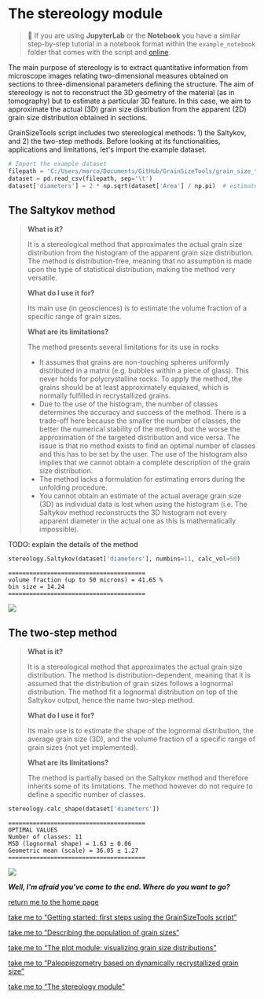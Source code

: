 # The stereology module

> 📣 If you are using **JupyterLab** or the **Notebook**  you have a similar step-by-step tutorial in a notebook format within the ``example_notebook`` folder that comes with the script and [online](https://github.com/marcoalopez/GrainSizeTools/blob/master/grain_size_tools/example_notebooks/stereology_module_examples.ipynb).

The main purpose of stereology is to extract quantitative information from microscope images relating two-dimensional measures obtained on sections to three-dimensional parameters defining the structure. The aim of stereology is not to reconstruct the 3D geometry of the material (as in tomography) but to estimate  a particular 3D feature. In this case, we aim to approximate the actual (3D) grain size distribution from the apparent (2D) grain size distribution obtained in sections.

GrainSizeTools script includes two stereological methods: 1) the Saltykov, and 2) the two-step methods. Before looking at its functionalities, applications and limitations, let's import the example dataset.

```python
# Import the example dataset
filepath = 'C:/Users/marco/Documents/GitHub/GrainSizeTools/grain_size_tools/DATA/data_set.txt'
dataset = pd.read_csv(filepath, sep='\t')
dataset['diameters'] = 2 * np.sqrt(dataset['Area'] / np.pi)  # estimate ECD
```

## The Saltykov method

> **What is it?**
>
> It is a stereological method that approximates the actual grain size distribution from the histogram of the apparent grain size distribution. The method is distribution-free, meaning that no assumption is made upon the type of statistical distribution, making the method very versatile.
>
> **What do I use it for?**
>
> Its main use (in geosciences) is to estimate the volume fraction of a specific range of grain sizes.
>
> **What are its limitations?**
>
> The method presents several limitations for its use in rocks
>
> - It assumes that grains are non-touching spheres uniformly distributed in a matrix (e.g. bubbles within a piece of glass). This never holds for polycrystalline rocks. To apply the method, the grains should be at least approximately equiaxed, which is normally fulfilled in recrystallized grains.
> - Due to the use of the histogram, the number of classes determines the accuracy and success of the method. There is a trade-off here because the smaller the number of classes, the better the numerical stability of the method, but the worse the approximation of the targeted distribution and vice versa. The issue is that no method exists to find an optimal number of classes and this has to be set by the user. The use of the histogram also implies that we cannot obtain a complete description of the grain size distribution.
> - The method lacks a formulation for estimating errors during the unfolding procedure.
> - You cannot obtain an estimate of the actual average grain size (3D) as individual data is lost when using the histogram (i.e. The Saltykov method reconstructs the 3D histogram not every apparent diameter in the actual one as this is mathematically impossible).
>

TODO: explain the details of the method

```python
stereology.Saltykov(dataset['diameters'], numbins=11, calc_vol=50)
```

```
=======================================
volume fraction (up to 50 microns) = 41.65 %
bin size = 14.24
=======================================
```

![](https://github.com/marcoalopez/GrainSizeTools/blob/master/FIGURES/saltykov.png?raw=true)



## The two-step method

> **What is it?**
>
> It is a stereological method that approximates the actual grain size distribution. The method is distribution-dependent, meaning that it is assumed that the distribution of grain sizes follows a lognormal distribution. The method fit a lognormal distribution on top of the Saltykov output, hence the name two-step method.
>
> **What do I use it for?**
>
> Its main use is to estimate the shape of the lognormal distribution, the average grain size (3D), and the volume fraction of a specific range of grain sizes (not yet implemented).
>
> **What are its limitations?**
>
>  The method is partially based on the Saltykov method and therefore inherits some of its limitations. The method however do not require to define a specific number of classes.

```python
stereology.calc_shape(dataset['diameters'])
```

```
=======================================
OPTIMAL VALUES
Number of classes: 11
MSD (lognormal shape) = 1.63 ± 0.06
Geometric mean (scale) = 36.05 ± 1.27
=======================================
```

![](https://github.com/marcoalopez/GrainSizeTools/blob/master/FIGURES/2step.png?raw=true)



***Well, I'm afraid you've come to the end. Where do you want to go?***

[return me to the home page](https://marcoalopez.github.io/GrainSizeTools/)  

[take me to “Getting started: first steps using the GrainSizeTools script”](https://github.com/marcoalopez/GrainSizeTools/blob/master/DOCS/_first_steps.md)

[take me to “Describing the population of grain sizes”](https://github.com/marcoalopez/GrainSizeTools/blob/master/DOCS/_describe.md)

[take me to “The plot module: visualizing grain size distributions”](https://github.com/marcoalopez/GrainSizeTools/blob/master/DOCS/_Plot_module.md)

[take me to “Paleopiezometry based on dynamically recrystallized grain size”](https://github.com/marcoalopez/GrainSizeTools/blob/master/DOCS/_Paleopizometry.md)

[take me to “The stereology module”](https://github.com/marcoalopez/GrainSizeTools/blob/master/DOCS/_Stereology_module.md)